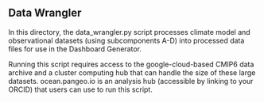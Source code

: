 ## Data Wrangler

In this directory, the data_wrangler.py script processes climate model and observational datasets (using subcomponents A-D) into processed data files for use in the Dashboard Generator.

Running this script requires access to the google-cloud-based CMIP6 data archive and a cluster computing hub that can handle the size of these large datasets.
ocean.pangeo.io is an analysis hub (accessible by linking to your ORCID) that users can use to run this script.
